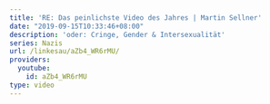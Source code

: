 ```yaml
---
title: 'RE: Das peinlichste Video des Jahres | Martin Sellner'
date: "2019-09-15T10:33:46+08:00"
description: 'oder: Cringe, Gender & Intersexualität'
series: Nazis
url: /linkesau/aZb4_WR6rMU/
providers:
  youtube:
    id: aZb4_WR6rMU
type: video
---
```

